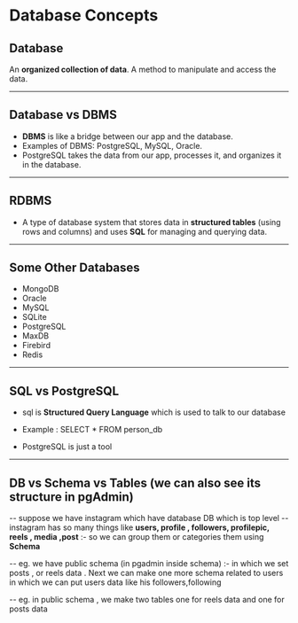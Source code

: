 # Database Concepts

## Database

An **organized collection of data**. A method to manipulate and access the data.

---

## Database vs DBMS

- **DBMS** is like a bridge between our app and the database.  
- Examples of DBMS: PostgreSQL, MySQL, Oracle.  
- PostgreSQL takes the data from our app, processes it, and organizes it in the database.

---

## RDBMS

- A type of database system that stores data in **structured tables** (using rows and columns) and uses **SQL** for managing and querying data.

---

## Some Other Databases

- MongoDB  
- Oracle  
- MySQL  
- SQLite  
- PostgreSQL  
- MaxDB  
- Firebird  
- Redis  

---

## SQL vs PostgreSQL

- sql is **Structured Query Language** which is used to talk to our database 
- Example : SELECT * FROM person_db

- PostgreSQL is just a tool 

---

## DB vs Schema vs Tables (we can also see its structure in pgAdmin)

-- suppose we have instagram which have database DB which is top level 
-- instagram has so many things like **users, profile , followers, profilepic, reels , media ,post** :- so we can group them or categories them using **Schema**

-- eg. we have public schema (in pgadmin inside schema) :- in which we set posts , or reels data  . Next we can make one more schema related to users in which we can put users data like his followers,following 

-- eg. in public schema , we make two tables one for reels data and one for posts data 



